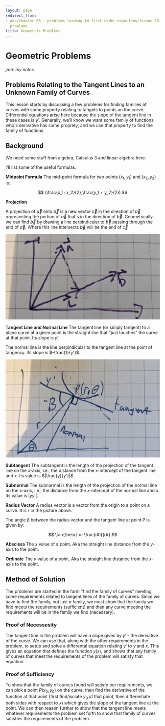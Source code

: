 ```yaml
---
layout: page
redirect_from:
- ode/chapter 03 - problems leading to first order equations/lesson 13 - geometric
  problems
title: Geometric Problems
---
```


# Geometric Problems

*jmh: my notes*

## Problems Relating to the Tangent Lines to an Unknown Family of Curves
This lesson starts by discussing a few problems for finding families of curves with some property relating to tangets to points on the curve. Differential equations arise here because the slope of the tangent line in these cases is $y'$. Generally, we'll know we want some family of functions who's derivative has some proprety, and we use that property to find the family of functions.

## Background

We need some stuff from algebra, Calculus 3 and linear algebra here.

I'll list some of the useful formulas.

**Midpoint Formula**
The mid-point formula for two points $(x_1, y_1)$ and $(x_2,y_2)$ is:

$$ (\frac{x_1+x_2}{2},\frac{y_1 + y_2}{2}) $$

**Projection**

A projection of $\vec{a}$ onto $\vec{b}$ is a new vector $\vec{c}$ in the direction of $\vec{b}$ representing the portion of $\vec{a}$ that's in the direction of $\vec{b}$. Geometrically, we can find $\vec{b}$ by drawing a line perpindicular to $\vec{b}$ passing through the end of $\vec{a}$. Where this line intersects $\vec{b}$ will be the end of $\vec{c}$

![Projection](projection.jpg)

**Tangent Line and Normal Line**
The tangent line (or simply tangent) to a plane curve at a given point is the straight line that "just touches" the curve at that point. Its slope is $y'$.

The normal line is the line perpindicular to the tangent line at the point of tangency. Its slope is $-\frac{1}{y'}$.

![Normal and Tangent](normal%20and%20tangent.jpg)

**Subtangent**
The subtangent is the length of the projection of the tangent line on the $x$-axis, i.e., the distance from the $x$-intercept of the tangent line and $x$. Its value is $|\frac{y}{y'}|$.

**Subnormal**
The subnormal is the length of the projection of the normal line on the $x$-axis, i.e., the distance from the $x$-intercept of the normal line and $x$. Its value is $|yy'|$.

**Radius Vector**
A radius vector is a vector from the origin to a point on a curve. It is $r$ in the picture above.

The angle $\beta$ between the radius vector and the tangent line at point P is given by:

$$ \tan{\beta} = r\frac{d0}{dr} $$

**Abscissa**
The $x$ value of a point. Aka the straight line distance from the $y$-axis to the point.

**Ordinate**
The $y$ value of a point. Aka the straight line distance from the $x$-axis to the point.

## Method of Solution

The problems are started in the form "find the family of curves" meeting some requirements related to tangent lines of the family of curves. Since we have to find *the* family, not just *a* family, we must show that the family we find meets the requirements (sufficient) and than any curve meeting the requirements will be in the family we find (necessary).

### Proof of Necessesity
The tangent line in the problem will have a slope given by $y'$ - the derivative of the curve. We can use that, along with the other requirements in the problem, to setup and solve a differental equation relating $y'$ to $y$ and $x$. This gives an equation that defines the function $y(x)$, and shows that any family of curves that meet the requirements of the problem will satisfy that equation.

### Proof of Sufficiency
To show that the family of curves found will satisfy our requirements, we can pick a point $P(x_0, y_0)$ on the curve, then find the derivative of the function at that point (first find/isolate $y_0$ at that point, then differentiate both sides with respect to $x$) which gives the slope of the tangent line at the point. We can then reason further to show that the tangent line meets whatever requirements the problem set forth to show that family of curves satisfies the requirements of the problem.

